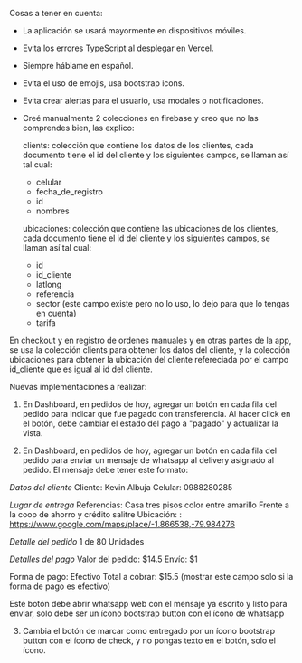Cosas a tener en cuenta:
- La aplicación se usará mayormente en dispositivos móviles.
- Evita los errores TypeScript al desplegar en Vercel.
- Siempre háblame en español.
- Evita el uso de emojis, usa bootstrap icons.
- Evita crear alertas para el usuario, usa modales o notificaciones.
- Creé manualmente 2 colecciones en firebase y creo que no las comprendes bien, las explico:

  clients: colección que contiene los datos de los clientes, cada documento tiene el id del cliente y los siguientes campos, se llaman así tal cual:
    - celular
    - fecha_de_registro
    - id
    - nombres

  ubicaciones: colección que contiene las ubicaciones de los clientes, cada documento tiene el id del cliente y los siguientes campos, se llaman así tal cual:
    - id
    - id_cliente
    - latlong
    - referencia
    - sector (este campo existe pero no lo uso, lo dejo para que lo tengas en cuenta)
    - tarifa

En checkout y en registro de ordenes manuales y en otras partes de la app, se usa la colección clients para obtener los datos del cliente, y la colección ubicaciones para obtener la ubicación del cliente refereciada por el campo id_cliente que es igual al id del cliente.




Nuevas implementaciones a realizar:
1. En Dashboard, en pedidos de hoy, agregar un botón en cada fila del pedido para indicar que fue pagado con transferencia. Al hacer click en el botón, debe cambiar el estado del pago a "pagado" y actualizar la vista.

2. En Dashboard, en pedidos de hoy, agregar un botón en cada fila del pedido para enviar un mensaje de whatsapp al delivery asignado al pedido. El mensaje debe tener este formato:

*Datos del cliente*
Cliente: Kevin Albuja
Celular: 0988280285

*Lugar de entrega*
Referencias: Casa tres pisos color entre amarillo Frente a la coop de ahorro y crédito salitre
Ubicación: : https://www.google.com/maps/place/-1.866538,-79.984276

*Detalle del pedido*
1 de 80 Unidades

*Detalles del pago*
Valor del pedido: $14.5
Envío: $1

Forma de pago: Efectivo
Total a cobrar: $15.5 (mostrar este campo solo si la forma de pago es efectivo)

Este botón debe abrir whatsapp web con el mensaje ya escrito y listo para enviar, solo debe ser un ícono bootstrap button con el ícono de whatsapp

3. Cambia el botón de marcar como entregado por un ícono bootstrap button con el ícono de check, y no pongas texto en el botón, solo el ícono.